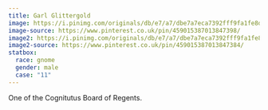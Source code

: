 ```yaml
---
title: Garl Glittergold
image: https://i.pinimg.com/originals/db/e7/a7/dbe7a7eca7392fff9fa1fe8d2e65f99d.jpg
image-source: https://www.pinterest.co.uk/pin/459015387013847398/
image2: https://i.pinimg.com/originals/db/e7/a7/dbe7a7eca7392fff9fa1fe8d2e65f99d.jpg
image2-source: https://www.pinterest.co.uk/pin/459015387013847384/
statbox:
  race: gnome
  gender: male
  case: "11"
---
```


One of the Cognitutus Board of Regents.
